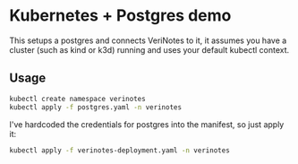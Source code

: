 # Kubernetes + Postgres demo

This setups a postgres and connects VeriNotes to it, it assumes you have a cluster (such as kind or k3d) running and uses your default kubectl context.

## Usage

```bash
kubectl create namespace verinotes
kubectl apply -f postgres.yaml -n verinotes
```

I've hardcoded the credentials for postgres into the manifest, so just apply it:

```bash
kubectl apply -f verinotes-deployment.yaml -n verinotes
```
